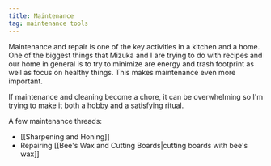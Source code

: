 ```yaml
---
title: Maintenance
tag: maintenance tools
---
```

Maintenance and repair is one of the key activities in a kitchen and a home. One of the biggest things that Mizuka and I are trying to do with recipes and our home in general is to try to minimize are energy and trash footprint as well as focus on healthy things. This makes maintenance even more important.

If maintenance and cleaning become a chore, it can be overwhelming so I'm trying to make it both a hobby and a satisfying ritual.

A few maintenance threads:

- [[Sharpening and Honing]]
- Repairing [[Bee's Wax and Cutting Boards|cutting boards with bee's wax]]
